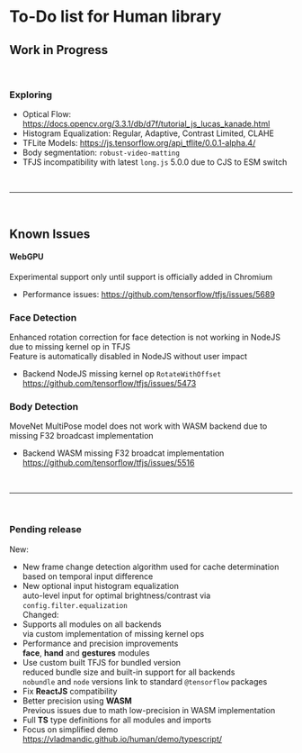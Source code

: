 # To-Do list for Human library

## Work in Progress

<br>

### Exploring

- Optical Flow: <https://docs.opencv.org/3.3.1/db/d7f/tutorial_js_lucas_kanade.html>
- Histogram Equalization: Regular, Adaptive, Contrast Limited, CLAHE
- TFLite Models: <https://js.tensorflow.org/api_tflite/0.0.1-alpha.4/>
- Body segmentation: `robust-video-matting`
- TFJS incompatibility with latest `long.js` 5.0.0 due to CJS to ESM switch

<br><hr><br>

## Known Issues

#### WebGPU

Experimental support only until support is officially added in Chromium
- Performance issues:
  <https://github.com/tensorflow/tfjs/issues/5689>

### Face Detection

Enhanced rotation correction for face detection is not working in NodeJS due to missing kernel op in TFJS  
Feature is automatically disabled in NodeJS without user impact  

- Backend NodeJS missing kernel op `RotateWithOffset`  
  <https://github.com/tensorflow/tfjs/issues/5473>  

### Body Detection

MoveNet MultiPose model does not work with WASM backend due to missing F32 broadcast implementation

- Backend WASM missing F32 broadcat implementation  
  <https://github.com/tensorflow/tfjs/issues/5516>  

<br><hr><br>

### Pending release

New:
- New frame change detection algorithm used for cache determination  
  based on temporal input difference  
- New optional input histogram equalization  
  auto-level input for optimal brightness/contrast via `config.filter.equalization`  
Changed:
- Supports all modules on all backends  
  via custom implementation of missing kernel ops  
- Performance and precision improvements  
  **face**, **hand** and **gestures** modules  
- Use custom built TFJS for bundled version  
  reduced bundle size and built-in support for all backends  
  `nobundle` and `node` versions link to standard `@tensorflow` packages  
- Fix **ReactJS** compatibility  
- Better precision using **WASM**  
  Previous issues due to math low-precision in WASM implementation  
- Full **TS** type definitions for all modules and imports  
- Focus on simplified demo  
  <https://vladmandic.github.io/human/demo/typescript/>  
